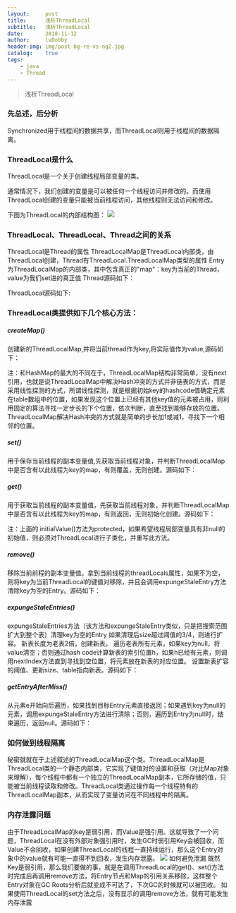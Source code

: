 ```yaml
---
layout:     post
title:      浅析ThreadLocal
subtitle:   浅析ThreadLocal
date:       2018-11-12
author:     lvDobby
header-img: img/post-bg-re-vs-ng2.jpg
catalog:    true
tags:
    - java
    - Thread
---
```


> 浅析ThreadLocal

### 先总述，后分析
Synchronized用于线程间的数据共享，而ThreadLocal则用于线程间的数据隔离。

### ThreadLocal是什么
ThreadLocal是一个关于创建线程局部变量的类。

通常情况下，我们创建的变量是可以被任何一个线程访问并修改的。而使用ThreadLocal创建的变量只能被当前线程访问，其他线程则无法访问和修改。

下图为ThreadLocal的内部结构图：
![](https://timgsa.baidu.com/timg?image&quality=80&size=b9999_10000&sec=1542019650767&di=7f0c68b5a04cdc1ebd5476bd5fec5ee7&imgtype=0&src=http%3A%2F%2Fimage.bubuko.com%2Finfo%2F201810%2F20181030182602401788.png)

### ThreadLocal、ThreadLocal、Thread之间的关系
ThreadLocal是Thread的属性
ThreadLocalMap是ThreadLocal内部类，由ThreadLocal创建，Thread有ThreadLocal.ThreadLocalMap类型的属性
Entry为ThreadLocalMap的内部类，其中包含真正的"map"：key为当前的Thread，value为我们set进的真正值
Thread源码如下：

ThreadLocal源码如下:

### ThreadLocal类提供如下几个核心方法：
##### createMap()
创建新的ThreadLocalMap,并将当前thread作为key,将实际值作为value,源码如下：

注：和HashMap的最大的不同在于，ThreadLocalMap结构非常简单，没有next引用，也就是说ThreadLocalMap中解决Hash冲突的方式并非链表的方式，而是采用线性探测的方式，所谓线性探测，就是根据初始key的hashcode值确定元素在table数组中的位置，如果发现这个位置上已经有其他key值的元素被占用，则利用固定的算法寻找一定步长的下个位置，依次判断，直至找到能够存放的位置。
ThreadLocalMap解决Hash冲突的方式就是简单的步长加1或减1，寻找下一个相邻的位置。

##### set()
用于保存当前线程的副本变量值,先获取当前线程对象，并判断ThreadLocalMap中是否含有以此线程为key的map，有则覆盖，无则创建。源码如下：

##### get()
用于获取当前线程的副本变量值，先获取当前线程对象，并判断ThreadLocalMap中是否含有以此线程为key的map，有则返回，无则初始化创建。源码如下：

注：上面的 initialValue()方法为protected，如果希望线程局部变量具有非null的初始值，则必须对ThreadLocal进行子类化，并重写此方法。
##### remove()
移除当前前程的副本变量值。拿到当前线程的threadLocals属性，如果不为空，则将key为当前ThreadLocal的键值对移除，并且会调用expungeStaleEntry方法清除key为空的Entry。源码如下：

##### expungeStaleEntries()
expungeStaleEntries方法（该方法和expungeStaleEntry类似，只是把搜索范围扩大到整个表）清理key为空的Entry
如果清理后size超过阈值的3/4，则进行扩容。
新表长度为老表2倍，创建新表。
遍历老表所有元素，如果key为null，将value清空；否则通过hash code计算新表的索引位置h，如果h已经有元素，则调用nextIndex方法直到寻找到空位置，将元素放在新表的对应位置。
设置新表扩容的阈值、更新size、table指向新表。源码如下：

##### getEntryAfterMiss()
从元素e开始向后遍历，如果找到目标Entry元素直接返回；如果遇到key为null的元素，调用expungeStaleEntry方法进行清除；否则，遍历到Entry为null时，结束遍历，返回null。源码如下：

### 如何做到线程隔离
秘密就就在于上述叙述的ThreadLocalMap这个类。ThreadLocalMap是ThreadLocal类的一个静态内部类，它实现了键值对的设置和获取（对比Map对象来理解），每个线程中都有一个独立的ThreadLocalMap副本，它所存储的值，只能被当前线程读取和修改。ThreadLocal类通过操作每一个线程特有的ThreadLocalMap副本，从而实现了变量访问在不同线程中的隔离。

### 内存泄露问题
由于ThreadLocalMap的key是弱引用，而Value是强引用。这就导致了一个问题，ThreadLocal在没有外部对象强引用时，发生GC时弱引用Key会被回收，而Value不会回收，如果创建ThreadLocal的线程一直持续运行，那么这个Entry对象中的value就有可能一直得不到回收，发生内存泄露。
![](https://pic3.zhimg.com/v2-e57c1f07829acb9f53b0c650d78e566a_r.jpg)
如何避免泄漏
既然Key是弱引用，那么我们要做的事，就是在调用ThreadLocal的get()、set()方法时完成后再调用remove方法，将Entry节点和Map的引用关系移除，这样整个Entry对象在GC Roots分析后就变成不可达了，下次GC的时候就可以被回收。
如果使用ThreadLocal的set方法之后，没有显示的调用remove方法，就有可能发生内存泄露


